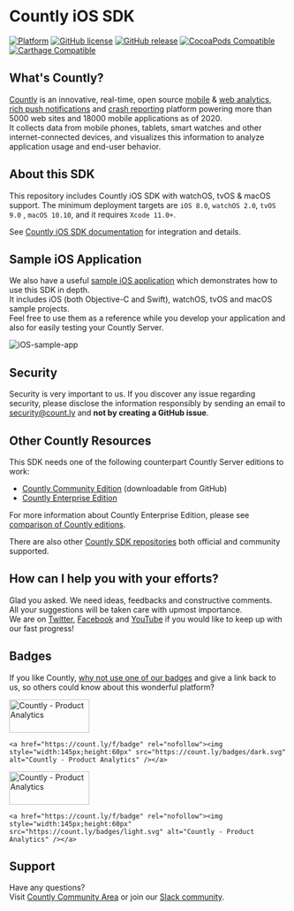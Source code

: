 # Countly iOS SDK

[![Platform](https://img.shields.io/cocoapods/p/Countly.svg?style=flat)](https://support.count.ly/hc/en-us/articles/360037753511-iOS-watchOS-tvOS-macOS#supported-system-versions)
[![GitHub license](https://img.shields.io/badge/license-MIT-lightgrey.svg)](https://github.com/Countly/countly-sdk-ios/blob/master/LICENSE.md) 
[![GitHub release](https://img.shields.io/github/release/Countly/countly-sdk-ios.svg)](https://github.com/Countly/countly-sdk-ios/releases)
[![CocoaPods Compatible](https://img.shields.io/cocoapods/v/Countly.svg)](https://support.count.ly/hc/en-us/articles/360037753511-iOS-watchOS-tvOS-macOS#cocoapods)
[![Carthage Compatible](https://img.shields.io/badge/Carthage-compatible-4BC51D.svg?style=flat)](https://support.count.ly/hc/en-us/articles/360037753511-iOS-watchOS-tvOS-macOS#carthage)

## What's Countly?
[Countly](https://count.ly) is an innovative, real-time, open source [mobile](https://count.ly/mobile-analytics) & [web analytics](https://count.ly/web-analytics), [rich push notifications](https://count.ly/plugins/rich-push-notifications) and [crash reporting](https://count.ly/plugins/crash-analytics) platform powering more than 5000 web sites and 18000 mobile applications as of 2020.  
It collects data from mobile phones, tablets, smart watches and other internet-connected devices, and visualizes this information to analyze application usage and end-user behavior.

## About this SDK
This repository includes Countly iOS SDK with watchOS, tvOS & macOS support.
The minimum deployment targets are `iOS 8.0`,  `watchOS 2.0`, `tvOS 9.0` , `macOS 10.10`, and it requires `Xcode 11.0+`.

See [Countly iOS SDK documentation](https://support.count.ly/hc/en-us/articles/360037753511-iOS-watchOS-tvOS-macOS)  for integration and details.

## Sample iOS Application
We also have a useful [sample iOS application](https://github.com/Countly/countly-sample-ios) which demonstrates how to use this SDK in depth.   
It includes iOS (both Objective-C and Swift), watchOS, tvOS and macOS sample projects.  
Feel free to use them as a reference while you develop your application and also for easily testing your Countly Server.

![iOS-sample-app](https://count.ly/github/countly-ios-sample-app.png)

## Security

Security is very important to us. If you discover any issue regarding security, please disclose the information responsibly by sending an email to security@count.ly and **not by creating a GitHub issue**.

## Other Countly Resources
This SDK needs one of the following counterpart Countly Server editions to work:

* [Countly Community Edition](https://github.com/Countly/countly-server) (downloadable from GitHub)
* [Countly Enterprise Edition](https://count.ly/product)

For more information about Countly Enterprise Edition, please see [comparison of Countly editions](https://count.ly/pricing#compare-editions).

There are also other [Countly SDK repositories](https://support.count.ly/hc/en-us/articles/360037236571-Downloading-Installing-SDKs) both official and community supported.

## How can I help you with your efforts?
Glad you asked. We need ideas, feedbacks and constructive comments.  
All your suggestions will be taken care with upmost importance.  
We are on [Twitter](https://twitter.com/gocountly), [Facebook](https://www.facebook.com/Countly) and [YouTube](https://www.youtube.com/user/GoCountly) if you would like to keep up with our fast progress!

## Badges
If you like Countly, [why not use one of our badges](https://count.ly/brand-assets) and give a link back to us, so others could know about this wonderful platform? 

<a href="https://count.ly/f/badge" rel="nofollow"><img style="width:145px;height:60px" src="https://count.ly/badges/dark.svg" alt="Countly - Product Analytics" /></a>

    <a href="https://count.ly/f/badge" rel="nofollow"><img style="width:145px;height:60px" src="https://count.ly/badges/dark.svg" alt="Countly - Product Analytics" /></a>

<a href="https://count.ly/f/badge" rel="nofollow"><img style="width:145px;height:60px" src="https://count.ly/badges/light.svg" alt="Countly - Product Analytics" /></a>

    <a href="https://count.ly/f/badge" rel="nofollow"><img style="width:145px;height:60px" src="https://count.ly/badges/light.svg" alt="Countly - Product Analytics" /></a>

## Support
Have any questions?  
Visit [Countly Community Area](https://support.count.ly/hc/en-us/community/topics "Countly Community Area") or join our [Slack community](https://slack.count.ly).
